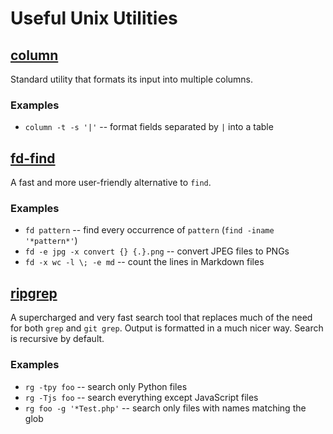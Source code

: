# Useful Unix Utilities

## [column](https://www.man7.org/linux/man-pages/man1/column.1.html)

Standard utility that formats its input into multiple columns.

### Examples

- `column -t -s '|'` -- format fields separated by `|` into a table

## [fd-find](https://lib.rs/crates/fd-find)

A fast and more user-friendly alternative to `find`.

### Examples

- `fd pattern` -- find every occurrence of `pattern` (`find -iname '*pattern*'`)
- `fd -e jpg -x convert {} {.}.png` -- convert JPEG files to PNGs
- `fd -x wc -l \; -e md` -- count the lines in Markdown files

## [ripgrep](https://github.com/BurntSushi/ripgrep)

A supercharged and very fast search tool that replaces much of the need for both `grep` and `git grep`. Output is formatted in a much nicer way. Search is recursive by default.

### Examples

- `rg -tpy foo` -- search only Python files
- `rg -Tjs foo` -- search everything except JavaScript files
- `rg foo -g '*Test.php'` -- search only files with names matching the glob

